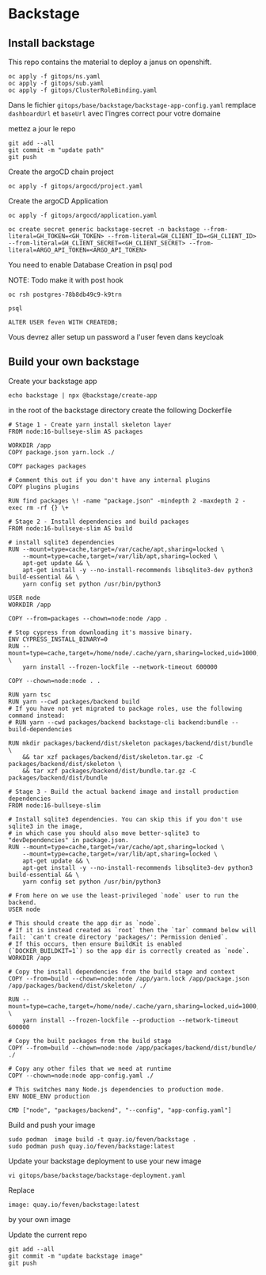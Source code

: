 # Backstage

## Install backstage

This repo contains the material to deploy a janus on openshift.

```shell
oc apply -f gitops/ns.yaml
oc apply -f gitops/sub.yaml
oc apply -f gitops/ClusterRoleBinding.yaml 
```


Dans le fichier ```gitops/base/backstage/backstage-app-config.yaml``` remplace ```dashboardUrl``` et ```baseUrl``` avec l'ingres correct pour votre domaine

mettez a jour le repo

```shell
git add --all
git commit -m "update path"
git push
```



Create the argoCD chain project

```shell
oc apply -f gitops/argocd/project.yaml
```

Create the argoCD Application

```shell
oc apply -f gitops/argocd/application.yaml
```

```
oc create secret generic backstage-secret -n backstage --from-literal=GH_TOKEN=<GH_TOKEN> --from-literal=GH_CLIENT_ID=<GH_CLIENT_ID> --from-literal=GH_CLIENT_SECRET=<GH_CLIENT_SECRET> --from-literal=ARGO_API_TOKEN=<ARGO_API_TOKEN>
```


You need to enable Database Creation in psql pod

NOTE: Todo make it with post hook

```shell
oc rsh postgres-78b8db49c9-k9trn

psql

ALTER USER feven WITH CREATEDB;
```

Vous devrez aller setup un password a l'user feven dans keycloak

## Build your own backstage

Create your backstage app

```
echo backstage | npx @backstage/create-app
```

in the root of the backstage directory create the following Dockerfile

```
# Stage 1 - Create yarn install skeleton layer
FROM node:16-bullseye-slim AS packages

WORKDIR /app
COPY package.json yarn.lock ./

COPY packages packages

# Comment this out if you don't have any internal plugins
COPY plugins plugins

RUN find packages \! -name "package.json" -mindepth 2 -maxdepth 2 -exec rm -rf {} \+

# Stage 2 - Install dependencies and build packages
FROM node:16-bullseye-slim AS build

# install sqlite3 dependencies
RUN --mount=type=cache,target=/var/cache/apt,sharing=locked \
    --mount=type=cache,target=/var/lib/apt,sharing=locked \
    apt-get update && \
    apt-get install -y --no-install-recommends libsqlite3-dev python3 build-essential && \
    yarn config set python /usr/bin/python3

USER node
WORKDIR /app

COPY --from=packages --chown=node:node /app .

# Stop cypress from downloading it's massive binary.
ENV CYPRESS_INSTALL_BINARY=0
RUN --mount=type=cache,target=/home/node/.cache/yarn,sharing=locked,uid=1000,gid=1000 \
    yarn install --frozen-lockfile --network-timeout 600000

COPY --chown=node:node . .

RUN yarn tsc
RUN yarn --cwd packages/backend build
# If you have not yet migrated to package roles, use the following command instead:
# RUN yarn --cwd packages/backend backstage-cli backend:bundle --build-dependencies

RUN mkdir packages/backend/dist/skeleton packages/backend/dist/bundle \
    && tar xzf packages/backend/dist/skeleton.tar.gz -C packages/backend/dist/skeleton \
    && tar xzf packages/backend/dist/bundle.tar.gz -C packages/backend/dist/bundle

# Stage 3 - Build the actual backend image and install production dependencies
FROM node:16-bullseye-slim

# Install sqlite3 dependencies. You can skip this if you don't use sqlite3 in the image,
# in which case you should also move better-sqlite3 to "devDependencies" in package.json.
RUN --mount=type=cache,target=/var/cache/apt,sharing=locked \
    --mount=type=cache,target=/var/lib/apt,sharing=locked \
    apt-get update && \
    apt-get install -y --no-install-recommends libsqlite3-dev python3 build-essential && \
    yarn config set python /usr/bin/python3

# From here on we use the least-privileged `node` user to run the backend.
USER node

# This should create the app dir as `node`.
# If it is instead created as `root` then the `tar` command below will fail: `can't create directory 'packages/': Permission denied`.
# If this occurs, then ensure BuildKit is enabled (`DOCKER_BUILDKIT=1`) so the app dir is correctly created as `node`.
WORKDIR /app

# Copy the install dependencies from the build stage and context
COPY --from=build --chown=node:node /app/yarn.lock /app/package.json /app/packages/backend/dist/skeleton/ ./

RUN --mount=type=cache,target=/home/node/.cache/yarn,sharing=locked,uid=1000,gid=1000 \
    yarn install --frozen-lockfile --production --network-timeout 600000

# Copy the built packages from the build stage
COPY --from=build --chown=node:node /app/packages/backend/dist/bundle/ ./

# Copy any other files that we need at runtime
COPY --chown=node:node app-config.yaml ./

# This switches many Node.js dependencies to production mode.
ENV NODE_ENV production

CMD ["node", "packages/backend", "--config", "app-config.yaml"]
```

Build and push your image

```shell
sudo podman  image build -t quay.io/feven/backstage .
sudo podman push quay.io/feven/backstage:latest
```

Update your backstage deployment to use your new image

```shell
vi gitops/base/backstage/backstage-deployment.yaml
```

Replace
```
image: quay.io/feven/backstage:latest
```
by your own image

Update the current repo

```shell
git add --all
git commit -m "update backstage image"
git push
```
